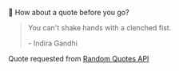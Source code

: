 📣 How about a quote before you go?

> You can't shake hands with a clenched fist.
>
> <p>- Indira Gandhi</p>

Quote requested from [Random Quotes API](https://github.com/lukePeavey/quotable)

